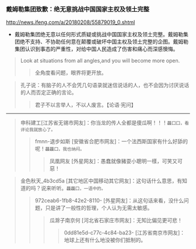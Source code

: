 ### 戴姆勒集团致歉：绝无意挑战中国国家主权及领土完整
http://news.ifeng.com/a/20180208/55879019_0.shtml
- 戴姆勒集团绝无意以任何形式质疑或挑战中国国家主权及领土完整。戴姆勒集团绝不支持、不协助任何意在颠覆或破坏中国主权及领土完整的企图。戴姆勒集团认识到事态的严重性，对给中国人民造成了伤害和痛心而深感懊悔。

>Look at situations from all angles,and you will become more open.
>>全角度看问题，眼界将更开放。

>孔子说：有脑子的人不会凭几句语录就迷信说话的人，也不会因为讨厌说话的人而否定正确的言论。
>>君子不以言举人，不以人废言。【论语·宪问】
- - -
>申科建工[江苏省无锡市网友]：你当龙的传人全都是傻瓜啊！！！`龘囗囗，看评论我就放心了。`
>>fmnn-退步如斯 [安徽省合肥市网友]：一个法西斯国家有什么好舔的呢！`龘龘囗，我也纳闷。`
>>>凤凰网友 [外星网友]：愚蠢就像豬耍小聰明一樣，可笑又可惡！

>金色秋天_4b3cd5a [其它地区中国移动其它网友]：这句话什么意思，有知道的吗？说来听听。`龘龘囗，一语中的。`
>>972ceab6-1fb8-42e2-8110- [外星网友]：从这句话来看，没什么问题，只是讲了一般性的哲理，个人认为无需太敏感。
>>>瓜滁子南京何 [河北省石家庄市网友]：无知比偏见更可悲！
>>>>0dd81e5d-c77c-4c84-ba23- [江苏省南京市网友]：地球上还有什么地没被你们抵制的。
